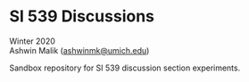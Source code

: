 # SI 539 Discussions
Winter 2020<br>
Ashwin Malik (ashwinmk@umich.edu)

Sandbox repository for SI 539 discussion section experiments.
